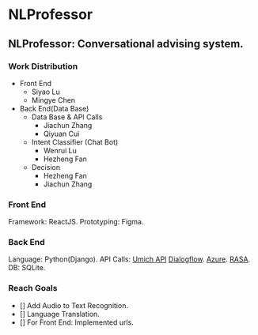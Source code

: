 # NLProfessor
**NLProfessor: Conversational advising system.**
---
### Work Distribution
- Front End 
    - Siyao Lu
    - Mingye Chen
- Back End(Data Base)
    - Data Base & API Calls
        - Jiachun Zhang
        - Qiyuan Cui
    - Intent Classifier (Chat Bot)
        - Wenrui Lu
        - Hezheng Fan
    - Decision
        - Hezheng Fan
        - Jiachun Zhang

### Front End
Framework: ReactJS. Prototyping: Figma.
### Back End
Language: Python(Django). API Calls: [Umich API](api.umich.edu) [Dialogflow](dialogflow.cloud.google.com). [Azure](https://azure.microsoft.com/en-us/products/bot-services/#overview). [RASA](https://rasa.com/). DB: SQLite.

### Reach Goals
- [] Add Audio to Text Recognition.
- [] Language Translation.
- [] For Front End: Implemented urls.
